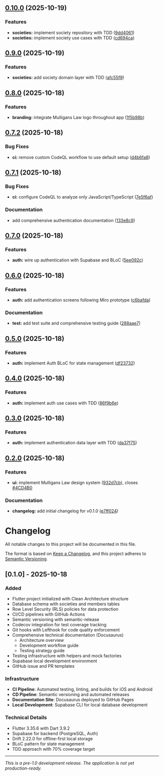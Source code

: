 ## [0.10.0](https://github.com/barry47products/mulligans-law/compare/v0.9.0...v0.10.0) (2025-10-19)


### Features

* **societies:** implement society repository with TDD ([9dd4061](https://github.com/barry47products/mulligans-law/commit/9dd406145fa88f35182a2fcab6d02f06b4b19bfb))
* **societies:** implement society use cases with TDD ([cd694ca](https://github.com/barry47products/mulligans-law/commit/cd694ca3205b49c1027678b96acebfcb33996676))

## [0.9.0](https://github.com/barry47products/mulligans-law/compare/v0.8.0...v0.9.0) (2025-10-19)


### Features

* **societies:** add society domain layer with TDD ([afc55f9](https://github.com/barry47products/mulligans-law/commit/afc55f9450fb39b2340c8329742278cbcca397fa))

## [0.8.0](https://github.com/barry47products/mulligans-law/compare/v0.7.2...v0.8.0) (2025-10-18)


### Features

* **branding:** integrate Mulligans Law logo throughout app ([1f5b98b](https://github.com/barry47products/mulligans-law/commit/1f5b98bdd2bf28c3f50f7885bc1252de636a3867))

## [0.7.2](https://github.com/barry47products/mulligans-law/compare/v0.7.1...v0.7.2) (2025-10-18)


### Bug Fixes

* **ci:** remove custom CodeQL workflow to use default setup ([d4b6fa8](https://github.com/barry47products/mulligans-law/commit/d4b6fa8ca93fdd6db4c786a7bdf53bc5b38b3da7))

## [0.7.1](https://github.com/barry47products/mulligans-law/compare/v0.7.0...v0.7.1) (2025-10-18)


### Bug Fixes

* **ci:** configure CodeQL to analyze only JavaScript/TypeScript ([7e5f6af](https://github.com/barry47products/mulligans-law/commit/7e5f6af724ae37c33f60c999847c659f4c855927))


### Documentation

* add comprehensive authentication documentation ([133e8c9](https://github.com/barry47products/mulligans-law/commit/133e8c993c4e4c5a00e7199e2c78af2e639fd08a))

## [0.7.0](https://github.com/barry47products/mulligans-law/compare/v0.6.0...v0.7.0) (2025-10-18)


### Features

* **auth:** wire up authentication with Supabase and BLoC ([5ee092c](https://github.com/barry47products/mulligans-law/commit/5ee092cb5915b3710ee5befc79e9c7c7275a1944))

## [0.6.0](https://github.com/barry47products/mulligans-law/compare/v0.5.0...v0.6.0) (2025-10-18)


### Features

* **auth:** add authentication screens following Miro prototype ([c6bafda](https://github.com/barry47products/mulligans-law/commit/c6bafda1360239b246d093ff6666cca5aae32171))


### Documentation

* **test:** add test suite and comprehensive testing guide ([288aae7](https://github.com/barry47products/mulligans-law/commit/288aae7ddc05b313178226070980f56a2ab40ffe))

## [0.5.0](https://github.com/barry47products/mulligans-law/compare/v0.4.0...v0.5.0) (2025-10-18)


### Features

* **auth:** implement Auth BLoC for state management ([df23732](https://github.com/barry47products/mulligans-law/commit/df23732affd79abfa7ea246c3272c31fee900d1a))

## [0.4.0](https://github.com/barry47products/mulligans-law/compare/v0.3.0...v0.4.0) (2025-10-18)


### Features

* **auth:** implement auth use cases with TDD ([86f9b6e](https://github.com/barry47products/mulligans-law/commit/86f9b6e5ad8485ac24845cc41a7018762d9f5399))

## [0.3.0](https://github.com/barry47products/mulligans-law/compare/v0.2.0...v0.3.0) (2025-10-18)


### Features

* **auth:** implement authentication data layer with TDD ([da37f75](https://github.com/barry47products/mulligans-law/commit/da37f7530f091e426307cd576ef545db13d5e318))

## [0.2.0](https://github.com/barry47products/mulligans-law/compare/v0.1.0...v0.2.0) (2025-10-18)


### Features

* **ui:** implement Mulligans Law design system ([932d7cb](https://github.com/barry47products/mulligans-law/commit/932d7cb4702b704e3935959b84e9c51349399557)), closes [#4CD4B0](https://github.com/barry47products/mulligans-law/issues/4CD4B0)


### Documentation

* **changelog:** add initial changelog for v0.1.0 ([e7ff024](https://github.com/barry47products/mulligans-law/commit/e7ff024bda9cead2de3a07c5db765760d878a4da))

# Changelog

All notable changes to this project will be documented in this file.

The format is based on [Keep a Changelog](https://keepachangelog.com/en/1.0.0/),
and this project adheres to [Semantic Versioning](https://semver.org/spec/v2.0.0.html).

## [0.1.0] - 2025-10-18

### Added

- Flutter project initialized with Clean Architecture structure
- Database schema with societies and members tables
- Row Level Security (RLS) policies for data protection
- CI/CD pipelines with GitHub Actions
- Semantic versioning with semantic-release
- Codecov integration for test coverage tracking
- Git hooks with Lefthook for code quality enforcement
- Comprehensive technical documentation (Docusaurus)
  - Architecture overview
  - Development workflow guide
  - Testing strategy guide
- Testing infrastructure with helpers and mock factories
- Supabase local development environment
- GitHub issue and PR templates

### Infrastructure

- **CI Pipeline**: Automated testing, linting, and builds for iOS and Android
- **CD Pipeline**: Semantic versioning and automated releases
- **Documentation Site**: Docusaurus deployed to GitHub Pages
- **Local Development**: Supabase CLI for local database development

### Technical Details

- Flutter 3.35.6 with Dart 3.9.2
- Supabase for backend (PostgreSQL, Auth)
- Drift 2.22.0 for offline-first local storage
- BLoC pattern for state management
- TDD approach with 70% coverage target

---

_This is a pre-1.0 development release. The application is not yet production-ready._
